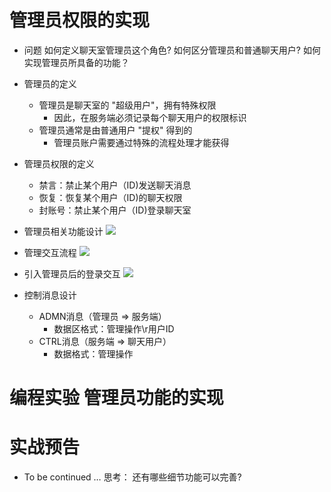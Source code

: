 # 管理员权限的实现
- 问题
    如何定义聊天室管理员这个角色?
    如何区分管理员和普通聊天用户?
    如何实现管理员所具备的功能？

- 管理员的定义
    - 管理员是聊天室的 "超级用户"，拥有特殊权限
        - 因此，在服务端必须记录每个聊天用户的权限标识
    - 管理员通常是由普通用户 "提权" 得到的
        - 管理员账户需要通过特殊的流程处理才能获得

- 管理员权限的定义
    - 禁言：禁止某个用户（ID)发送聊天消息
    - 恢复：恢复某个用户（ID)的聊天权限
    - 封账号：禁止某个用户（ID)登录聊天室

- 管理员相关功能设计
    ![](_v_images_/.png)

- 管理交互流程
    ![](_v_images_/.png)

- 引入管理员后的登录交互
    ![](_v_images_/.png)

- 控制消息设计
    - ADMN消息（管理员 ⇒ 服务端）
        - 数据区格式：管理操作\r用户ID
    - CTRL消息（服务端 ⇒ 聊天用户）
        - 数据格式：管理操作

# 编程实验 管理员功能的实现

# 实战预告
-  To be continued …
    思考：
    还有哪些细节功能可以完善?
